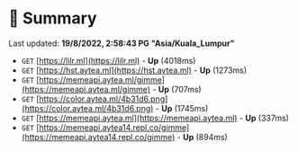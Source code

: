 # 📖 Summary
Last updated: **19/8/2022, 2:58:43 PG "Asia/Kuala_Lumpur"**

- `GET` [https://lilr.ml](https://lilr.ml) - **Up** (4018ms)
- `GET` [https://hst.aytea.ml](https://hst.aytea.ml) - **Up** (1273ms)
- `GET` [https://memeapi.aytea.ml/gimme](https://memeapi.aytea.ml/gimme) - **Up** (707ms)
- `GET` [https://color.aytea.ml/4b31d6.png](https://color.aytea.ml/4b31d6.png) - **Up** (1745ms)
- `GET` [https://memeapi.aytea.ml](https://memeapi.aytea.ml) - **Up** (337ms)
- `GET` [https://memeapi.aytea14.repl.co/gimme](https://memeapi.aytea14.repl.co/gimme) - **Up** (894ms)
